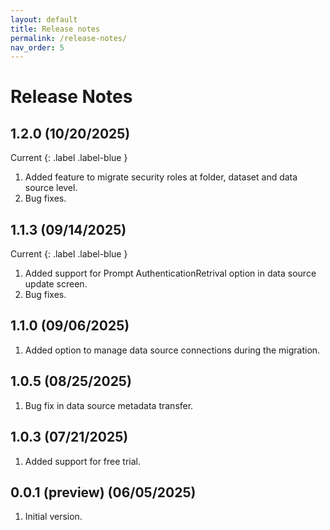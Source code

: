 ```yaml
---
layout: default
title: Release notes
permalink: /release-notes/
nav_order: 5
---
```


# Release Notes
## 1.2.0 (10/20/2025)
Current
{: .label .label-blue }
1. Added feature to migrate security roles at folder, dataset and data source level.
2. Bug fixes.

## 1.1.3 (09/14/2025)
Current
{: .label .label-blue }
1. Added support for Prompt AuthenticationRetrival option in data source update screen.
2. Bug fixes.

## 1.1.0 (09/06/2025)
1. Added option to manage data source connections during the migration. 

## 1.0.5 (08/25/2025)
1. Bug fix in data source metadata transfer.

## 1.0.3 (07/21/2025)
1. Added support for free trial.

## 0.0.1 (preview) (06/05/2025)
1. Initial version.
